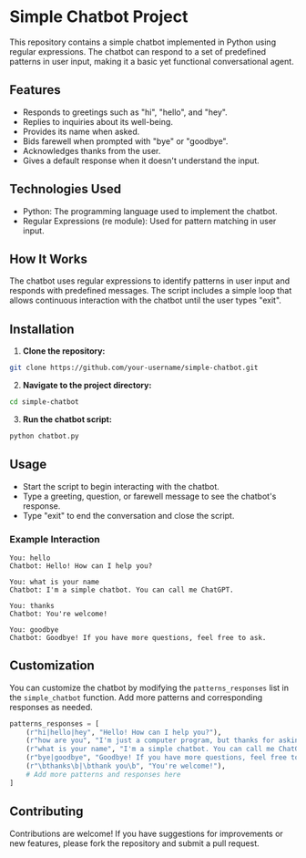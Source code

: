 # Simple Chatbot Project

This repository contains a simple chatbot implemented in Python using regular expressions. The chatbot can respond to a set of predefined patterns in user input, making it a basic yet functional conversational agent.

## Features

- Responds to greetings such as "hi", "hello", and "hey".
- Replies to inquiries about its well-being.
- Provides its name when asked.
- Bids farewell when prompted with "bye" or "goodbye".
- Acknowledges thanks from the user.
- Gives a default response when it doesn't understand the input.

## Technologies Used

- Python: The programming language used to implement the chatbot.
- Regular Expressions (re module): Used for pattern matching in user input.

## How It Works

The chatbot uses regular expressions to identify patterns in user input and responds with predefined messages. The script includes a simple loop that allows continuous interaction with the chatbot until the user types "exit".

## Installation

1. **Clone the repository:**

```bash
git clone https://github.com/your-username/simple-chatbot.git
```

2. **Navigate to the project directory:**

```bash
cd simple-chatbot
```

3. **Run the chatbot script:**

```bash
python chatbot.py
```

## Usage

- Start the script to begin interacting with the chatbot.
- Type a greeting, question, or farewell message to see the chatbot's response.
- Type "exit" to end the conversation and close the script.

### Example Interaction

```
You: hello
Chatbot: Hello! How can I help you?

You: what is your name
Chatbot: I'm a simple chatbot. You can call me ChatGPT.

You: thanks
Chatbot: You're welcome!

You: goodbye
Chatbot: Goodbye! If you have more questions, feel free to ask.
```

## Customization

You can customize the chatbot by modifying the `patterns_responses` list in the `simple_chatbot` function. Add more patterns and corresponding responses as needed.

```python
patterns_responses = [
    (r"hi|hello|hey", "Hello! How can I help you?"),
    (r"how are you", "I'm just a computer program, but thanks for asking!"),
    (r"what is your name", "I'm a simple chatbot. You can call me ChatGPT."),
    (r"bye|goodbye", "Goodbye! If you have more questions, feel free to ask."),
    (r"\bthanks\b|\bthank you\b", "You're welcome!"),
    # Add more patterns and responses here
]
```


## Contributing

Contributions are welcome! If you have suggestions for improvements or new features, please fork the repository and submit a pull request.


